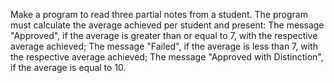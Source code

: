 Make a program to read three partial notes from a student. The program must calculate the average achieved per student and present:
The message "Approved", if the average is greater than or equal to 7, with the respective average achieved;
The message "Failed", if the average is less than 7, with the respective average achieved;
The message "Approved with Distinction", if the average is equal to 10.